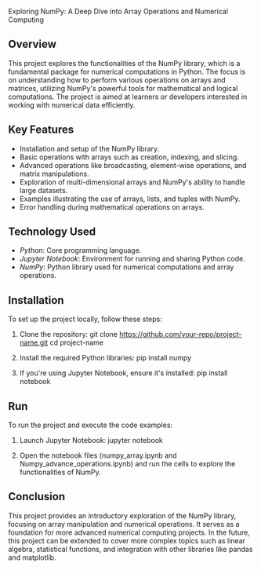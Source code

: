 Exploring NumPy: A Deep Dive into Array Operations and Numerical Computing
## Overview

This project explores the functionalities of the NumPy library, which is a fundamental package for numerical computations in Python. The focus is on understanding how to perform various operations on arrays and matrices, utilizing NumPy's powerful tools for mathematical and logical computations. The project is aimed at learners or developers interested in working with numerical data efficiently.

## Key Features

- Installation and setup of the NumPy library.
- Basic operations with arrays such as creation, indexing, and slicing.
- Advanced operations like broadcasting, element-wise operations, and matrix manipulations.
- Exploration of multi-dimensional arrays and NumPy's ability to handle large datasets.
- Examples illustrating the use of arrays, lists, and tuples with NumPy.
- Error handling during mathematical operations on arrays.

## Technology Used

- *Python*: Core programming language.
- *Jupyter Notebook*: Environment for running and sharing Python code.
- *NumPy*: Python library used for numerical computations and array operations.
## Installation

To set up the project locally, follow these steps:

1. Clone the repository:
git clone https://github.com/your-repo/project-name.git 
cd project-name

2. Install the required Python libraries:
pip install numpy

3. If you're using Jupyter Notebook, ensure it's installed:
pip install notebook

## Run

To run the project and execute the code examples:

1. Launch Jupyter Notebook:
jupyter notebook

2. Open the notebook files (numpy_array.ipynb and Numpy_advance_operations.ipynb) and run the cells to explore the functionalities of NumPy.
## Conclusion

This project provides an introductory exploration of the NumPy library, focusing on array manipulation and numerical operations. It serves as a foundation for more advanced numerical computing projects. In the future, this project can be extended to cover more complex topics such as linear algebra, statistical functions, and integration with other libraries like pandas and matplotlib.
